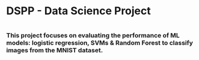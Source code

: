 # DSPP - Data Science Project
#
### This project focuses on evaluating the performance of ML models: logistic regression, SVMs & Random Forest to classify images from the MNIST dataset. 
